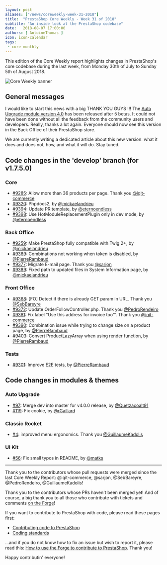 ```yaml
---
layout: post
aliases: ["/news/coreweekly-week-31-2018"]
title:  "PrestaShop Core Weekly - Week 31 of 2018"
subtitle: "An inside look at the PrestaShop codebase"
date:   2018-08-07 17:00:00
authors: [ AntoineThomas ]
icon: icon-calendar
tags:
 - core-monthly
---
```


This edition of the Core Weekly report highlights changes in PrestaShop's core codebase during the last week, from Monday 30th of July to Sunday 5th of August 2018.

![Core Weekly banner](/assets/images/2017/04/core_weekly_banner.jpg)


## General messages

I would like to start this news with a big THANK YOU GUYS !!!
The [Auto Upgrade module version 4.0](https://github.com/PrestaShop/autoupgrade/releases/tag/v4.0.0) has been released after 5 betas. It could not have been done without all the feedback from the community users and developers. Really, thanks a lot again. Everyone should now see this version in the Back Office of their PrestaShop store. 

We are currently writing a dedicated article about this new version: what it does and does not, how, and what it will do. Stay tuned.


## Code changes in the 'develop' branch (for v1.7.5.0)

### Core

* [#9285](https://github.com/PrestaShop/PrestaShop/pull/9285): Allow more than 36 products per page. Thank you [@iqit-commerce](https://github.com/iqit-commerce)
* [#9320](https://github.com/PrestaShop/PrestaShop/pull/9320): Phpdocs2, by [@mickaelandrieu](https://github.com/mickaelandrieu)
* [#9394](https://github.com/PrestaShop/PrestaShop/pull/9394): Update PR template, by [@eternoendless](https://github.com/eternoendless)
* [#9398](https://github.com/PrestaShop/PrestaShop/pull/9398): Use HotModuleReplacementPlugin only in dev mode, by [@eternoendless](https://github.com/eternoendless)


### Back Office

* [#9259](https://github.com/PrestaShop/PrestaShop/pull/9259): Make PrestaShop fully compatible with Twig 2+, by [@mickaelandrieu](https://github.com/mickaelandrieu)
* [#9369](https://github.com/PrestaShop/PrestaShop/pull/9369): Combinations not working when token is disabled, by [@PierreRambaud](https://github.com/PierreRambaud)
* [#9377](https://github.com/PrestaShop/PrestaShop/pull/9377): Migrate E-mail page. Thank you [@sarjon](https://github.com/sarjon)
* [#9389](https://github.com/PrestaShop/PrestaShop/pull/9389): Fixed path to updated files in System Information page, by [@mickaelandrieu](https://github.com/mickaelandrieu)


### Front Office

* [#9368](https://github.com/PrestaShop/PrestaShop/pull/9368): [FO] Detect if there is already GET param in URL. Thank you [@SebBareyre](https://github.com/SebBareyre)
* [#9372](https://github.com/PrestaShop/PrestaShop/pull/9372): Update OrderFollowController.php. Thank you [@PedroRendeiro](https://github.com/PedroRendeiro)
* [#9381](https://github.com/PrestaShop/PrestaShop/pull/9381): Fix label "Use this address for invoice too'". Thank you [@iqit-commerce](https://github.com/iqit-commerce)
* [#9390](https://github.com/PrestaShop/PrestaShop/pull/9390): Combination issue while trying to change size on a product page, by [@PierreRambaud](https://github.com/PierreRambaud)
* [#9403](https://github.com/PrestaShop/PrestaShop/pull/9403): Convert ProductLazyArray when using render function, by [@PierreRambaud](https://github.com/PierreRambaud)


### Tests

* [#9301](https://github.com/PrestaShop/PrestaShop/pull/9301): Improve E2E tests, by [@PierreRambaud](https://github.com/PierreRambaud)


## Code changes in modules & themes

### Auto Upgrade

* [#97](https://github.com/PrestaShop/autoupgrade/pull/97): Merge dev into master for v4.0.0 release, by [@Quetzacoalt91](https://github.com/Quetzacoalt91)
* [#119](https://github.com/PrestaShop/autoupgrade/pull/119): Fix cookie, by [@rGaillard](https://github.com/rGaillard)


### Classic Rocket

* [#4](https://github.com/PrestaShop/classic-rocket/pull/4): improved menu ergonomics. Thank you [@GuillaumeKadolis](https://github.com/GuillaumeKadolis)


### UI Kit

* [#56](https://github.com/PrestaShop/prestashop-ui-kit/pull/56): Fix small typos in README, by [@matks](https://github.com/matks)


<hr />

Thank you to the contributors whose pull requests were merged since the last Core Weekly Report: @iqit-commerce, @sarjon, @SebBareyre, @PedroRendeiro, @GuillaumeKadolis!

Thank you to the contributors whose PRs haven't been merged yet! And of course, a big thank you to all those who contribute with tickets and comments [on the Forge](http://forge.prestashop.com/)!

If you want to contribute to PrestaShop with code, please read these pages first:

 * [Contributing code to PrestaShop](https://devdocs.prestashop.com/1.7/contribute/contribution-guidelines/)
 * [Coding standards](https://devdocs.prestashop.com/1.7/development/coding-standards/)

...and if you do not know how to fix an issue but wish to report it, please read this: [How to use the Forge to contribute to PrestaShop](https://devdocs.prestashop.com/1.7/contribute/contribute-reporting-issues/). Thank you!

Happy contributin' everyone!
